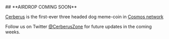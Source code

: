 <div style="text-align: center">
    <!-- <img :src="$withBase('/cerberuswebsite.png')" alt="Martian" style="width: 400px;"> -->
</div>
## **AIRDROP COMING SOON**

<a href="https://twitter.com/CerberusZone" target="_blank">Cerberus</a> is the first-ever three headed dog meme-coin in <a href="https://twitter.com/Cosmos" target="_blank">Cosmos network</a>

Follow us on Twitter <a href="https://twitter.com/CerberusZone" target="_blank">@CerberusZone</a> for future updates in the coming weeks.
